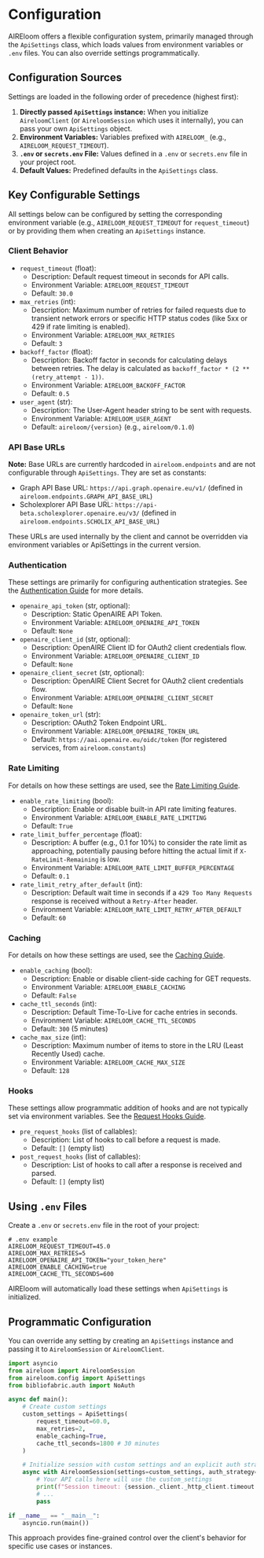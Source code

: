 # Configuration

AIREloom offers a flexible configuration system, primarily managed through the `ApiSettings` class, which loads values from environment variables or `.env` files. You can also override settings programmatically.

## Configuration Sources

Settings are loaded in the following order of precedence (highest first):

1.  **Directly passed `ApiSettings` instance:** When you initialize `AireloomClient` (or `AireloomSession` which uses it internally), you can pass your own `ApiSettings` object.
2.  **Environment Variables:** Variables prefixed with `AIRELOOM_` (e.g., `AIRELOOM_REQUEST_TIMEOUT`).
3.  **`.env` or `secrets.env` File:** Values defined in a `.env` or `secrets.env` file in your project root.
4.  **Default Values:** Predefined defaults in the `ApiSettings` class.

## Key Configurable Settings

All settings below can be configured by setting the corresponding environment variable (e.g., `AIRELOOM_REQUEST_TIMEOUT` for `request_timeout`) or by providing them when creating an `ApiSettings` instance.

### Client Behavior

*   `request_timeout` (float):
    *   Description: Default request timeout in seconds for API calls.
    *   Environment Variable: `AIRELOOM_REQUEST_TIMEOUT`
    *   Default: `30.0`
*   `max_retries` (int):
    *   Description: Maximum number of retries for failed requests due to transient network errors or specific HTTP status codes (like 5xx or 429 if rate limiting is enabled).
    *   Environment Variable: `AIRELOOM_MAX_RETRIES`
    *   Default: `3`
*   `backoff_factor` (float):
    *   Description: Backoff factor in seconds for calculating delays between retries. The delay is calculated as `backoff_factor * (2 ** (retry_attempt - 1))`.
    *   Environment Variable: `AIRELOOM_BACKOFF_FACTOR`
    *   Default: `0.5`
*   `user_agent` (str):
    *   Description: The User-Agent header string to be sent with requests.
    *   Environment Variable: `AIRELOOM_USER_AGENT`
    *   Default: `aireloom/{version}` (e.g., `aireloom/0.1.0`)

### API Base URLs

**Note:** Base URLs are currently hardcoded in `aireloom.endpoints` and are not configurable through `ApiSettings`. They are set as constants:

*   Graph API Base URL: `https://api.graph.openaire.eu/v1/` (defined in `aireloom.endpoints.GRAPH_API_BASE_URL`)
*   Scholexplorer API Base URL: `https://api-beta.scholexplorer.openaire.eu/v3/` (defined in `aireloom.endpoints.SCHOLIX_API_BASE_URL`)

These URLs are used internally by the client and cannot be overridden via environment variables or ApiSettings in the current version.

### Authentication

These settings are primarily for configuring authentication strategies. See the [Authentication Guide](../authentication.md) for more details.

*   `openaire_api_token` (str, optional):
    *   Description: Static OpenAIRE API Token.
    *   Environment Variable: `AIRELOOM_OPENAIRE_API_TOKEN`
    *   Default: `None`
*   `openaire_client_id` (str, optional):
    *   Description: OpenAIRE Client ID for OAuth2 client credentials flow.
    *   Environment Variable: `AIRELOOM_OPENAIRE_CLIENT_ID`
    *   Default: `None`
*   `openaire_client_secret` (str, optional):
    *   Description: OpenAIRE Client Secret for OAuth2 client credentials flow.
    *   Environment Variable: `AIRELOOM_OPENAIRE_CLIENT_SECRET`
    *   Default: `None`
*   `openaire_token_url` (str):
    *   Description: OAuth2 Token Endpoint URL.
    *   Environment Variable: `AIRELOOM_OPENAIRE_TOKEN_URL`
    *   Default: `https://aai.openaire.eu/oidc/token` (for registered services, from `aireloom.constants`)

### Rate Limiting

For details on how these settings are used, see the [Rate Limiting Guide](rate_limiting.md).

*   `enable_rate_limiting` (bool):
    *   Description: Enable or disable built-in API rate limiting features.
    *   Environment Variable: `AIRELOOM_ENABLE_RATE_LIMITING`
    *   Default: `True`
*   `rate_limit_buffer_percentage` (float):
    *   Description: A buffer (e.g., 0.1 for 10%) to consider the rate limit as approaching, potentially pausing before hitting the actual limit if `X-RateLimit-Remaining` is low.
    *   Environment Variable: `AIRELOOM_RATE_LIMIT_BUFFER_PERCENTAGE`
    *   Default: `0.1`
*   `rate_limit_retry_after_default` (int):
    *   Description: Default wait time in seconds if a `429 Too Many Requests` response is received without a `Retry-After` header.
    *   Environment Variable: `AIRELOOM_RATE_LIMIT_RETRY_AFTER_DEFAULT`
    *   Default: `60`

### Caching

For details on how these settings are used, see the [Caching Guide](caching.md).

*   `enable_caching` (bool):
    *   Description: Enable or disable client-side caching for GET requests.
    *   Environment Variable: `AIRELOOM_ENABLE_CACHING`
    *   Default: `False`
*   `cache_ttl_seconds` (int):
    *   Description: Default Time-To-Live for cache entries in seconds.
    *   Environment Variable: `AIRELOOM_CACHE_TTL_SECONDS`
    *   Default: `300` (5 minutes)
*   `cache_max_size` (int):
    *   Description: Maximum number of items to store in the LRU (Least Recently Used) cache.
    *   Environment Variable: `AIRELOOM_CACHE_MAX_SIZE`
    *   Default: `128`

### Hooks

These settings allow programmatic addition of hooks and are not typically set via environment variables. See the [Request Hooks Guide](hooks.md).

*   `pre_request_hooks` (list of callables):
    *   Description: List of hooks to call before a request is made.
    *   Default: `[]` (empty list)
*   `post_request_hooks` (list of callables):
    *   Description: List of hooks to call after a response is received and parsed.
    *   Default: `[]` (empty list)

## Using `.env` Files

Create a `.env` or `secrets.env` file in the root of your project:

```dotenv
# .env example
AIRELOOM_REQUEST_TIMEOUT=45.0
AIRELOOM_MAX_RETRIES=5
AIRELOOM_OPENAIRE_API_TOKEN="your_token_here"
AIRELOOM_ENABLE_CACHING=true
AIRELOOM_CACHE_TTL_SECONDS=600
```

AIREloom will automatically load these settings when `ApiSettings` is initialized.

## Programmatic Configuration

You can override any setting by creating an `ApiSettings` instance and passing it to `AireloomSession` or `AireloomClient`.

```python
import asyncio
from aireloom import AireloomSession
from aireloom.config import ApiSettings
from bibliofabric.auth import NoAuth

async def main():
    # Create custom settings
    custom_settings = ApiSettings(
        request_timeout=60.0,
        max_retries=2,
        enable_caching=True,
        cache_ttl_seconds=1800 # 30 minutes
    )

    # Initialize session with custom settings and an explicit auth strategy
    async with AireloomSession(settings=custom_settings, auth_strategy=NoAuth()) as session:
        # Your API calls here will use the custom_settings
        print(f"Session timeout: {session._client._http_client.timeout.read}")
        # ...
        pass

if __name__ == "__main__":
    asyncio.run(main())
```

This approach provides fine-grained control over the client's behavior for specific use cases or instances.
